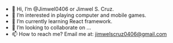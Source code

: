 - 👋 Hi, I’m @Jimwel0406 or Jimwel S. Cruz.
- 👀 I’m interested in playing computer and mobile games.
- 🌱 I’m currently learning React framework.
- 💞️ I’m looking to collaborate on ...
- 📫 How to reach me? Email me at: jimwelscruz0406@gmail.com

<!---
Jimwel0406/Jimwel0406 is a ✨ special ✨ repository because its `README.md` (this file) appears on your GitHub profile.
You can click the Preview link to take a look at your changes.
---> 
